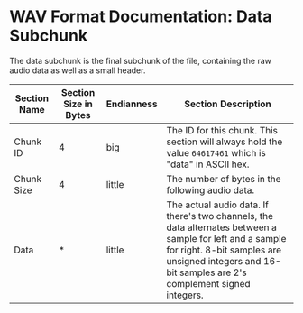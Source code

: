 # WAV Format Documentation: Data Subchunk
The data subchunk is the final subchunk of the file, containing the raw audio data as well as a small header.

| Section Name | Section Size in Bytes | Endianness | Section Description |
| --- | --- | --- | --- |
| Chunk ID | 4 | big | The ID for this chunk. This section will always hold the value `64617461` which is "data" in ASCII hex. |
| Chunk Size | 4 | little | The number of bytes in the following audio data. |
| Data | * | little | The actual audio data. If there's two channels, the data alternates between a sample for left and a sample for right. 8-bit samples are unsigned integers and 16-bit samples are 2's complement signed integers.